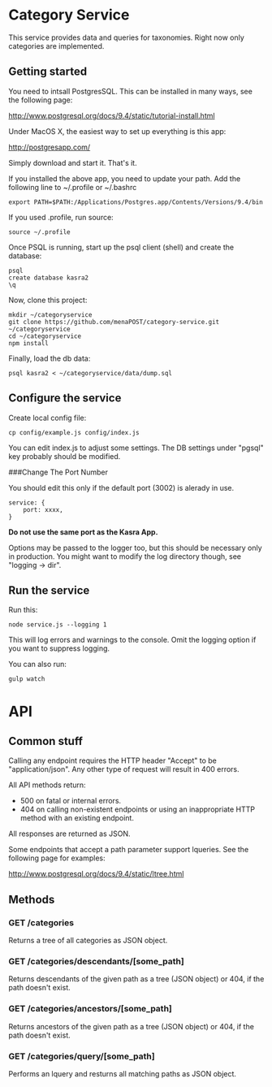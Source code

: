 # Category Service

This service provides data and queries for taxonomies. Right now only categories are implemented.

## Getting started

You need to intsall PostgresSQL. This can be installed in many ways, see the following page:

http://www.postgresql.org/docs/9.4/static/tutorial-install.html

Under MacOS X, the easiest way to set up everything is this app:

http://postgresapp.com/

Simply download and start it. That's it.

If you installed the above app, you need to update your path. Add the following line to ~/.profile or
~/.bashrc

```
export PATH=$PATH:/Applications/Postgres.app/Contents/Versions/9.4/bin
```

If you used .profile, run source:

```
source ~/.profile
```

Once PSQL is running, start up the psql client (shell) and create the database:

```
psql
create database kasra2
\q
```

Now, clone this project:

```
mkdir ~/categoryservice
git clone https://github.com/menaPOST/category-service.git ~/categoryservice
cd ~/categoryservice
npm install

```

Finally, load the db data:

```
psql kasra2 < ~/categoryservice/data/dump.sql
```


## Configure the service

Create local config file:

```
cp config/example.js config/index.js
```

You can edit index.js to adjust some settings. The DB settings under "pgsql" key probably should be modified.

###Change The Port Number

You should edit this only if the default port (3002) is alerady in use.

	service: {
		port: xxxx,
	}

**Do not use the same port as the Kasra App.** 

Options may be passed to the logger too, but this should be necessary only in production. You might want to modify
the log directory though, see "logging -> dir". 

## Run the service

Run this:

```
node service.js --logging 1
```

This will log errors and warnings to the console. Omit the logging option if you want to suppress logging.

You can also run:

```
gulp watch
```


# API

## Common stuff

Calling any endpoint requires the HTTP header "Accept" to be "application/json". Any other type of request will result in 400 errors.

All API methods return:

-  500 on fatal or internal errors.
-  404 on calling non-existent endpoints or using an inappropriate HTTP method with an existing endpoint.

All responses are returned as JSON.

Some endpoints that accept a path parameter support lqueries. See the following page for examples:

http://www.postgresql.org/docs/9.4/static/ltree.html

## Methods

### GET /categories

Returns a tree of all categories as JSON object. 

### GET /categories/descendants/[some_path]

Returns descendants of the given path as a tree (JSON object) or 404, if the path doesn't exist.

### GET /categories/ancestors/[some_path]

Returns ancestors of the given path as a tree (JSON object) or 404, if the path doesn't exist.

### GET /categories/query/[some_path]

Performs an lquery and resturns all matching paths as JSON object.





